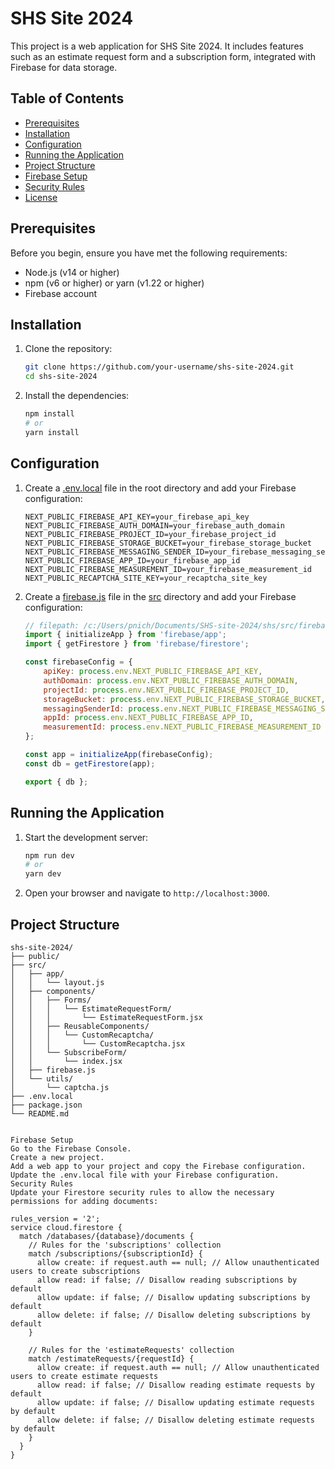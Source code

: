 # SHS Site 2024

This project is a web application for SHS Site 2024. It includes features such as an estimate request form and a subscription form, integrated with Firebase for data storage.

## Table of Contents

- [Prerequisites](#prerequisites)
- [Installation](#installation)
- [Configuration](#configuration)
- [Running the Application](#running-the-application)
- [Project Structure](#project-structure)
- [Firebase Setup](#firebase-setup)
- [Security Rules](#security-rules)
- [License](#license)

## Prerequisites

Before you begin, ensure you have met the following requirements:

- Node.js (v14 or higher)
- npm (v6 or higher) or yarn (v1.22 or higher)
- Firebase account

## Installation

1. Clone the repository:

    ```sh
    git clone https://github.com/your-username/shs-site-2024.git
    cd shs-site-2024
    ```

2. Install the dependencies:

    ```sh
    npm install
    # or
    yarn install
    ```

## Configuration

1. Create a [.env.local](http://_vscodecontentref_/1) file in the root directory and add your Firebase configuration:

    ```plaintext
    NEXT_PUBLIC_FIREBASE_API_KEY=your_firebase_api_key
    NEXT_PUBLIC_FIREBASE_AUTH_DOMAIN=your_firebase_auth_domain
    NEXT_PUBLIC_FIREBASE_PROJECT_ID=your_firebase_project_id
    NEXT_PUBLIC_FIREBASE_STORAGE_BUCKET=your_firebase_storage_bucket
    NEXT_PUBLIC_FIREBASE_MESSAGING_SENDER_ID=your_firebase_messaging_sender_id
    NEXT_PUBLIC_FIREBASE_APP_ID=your_firebase_app_id
    NEXT_PUBLIC_FIREBASE_MEASUREMENT_ID=your_firebase_measurement_id
    NEXT_PUBLIC_RECAPTCHA_SITE_KEY=your_recaptcha_site_key
    ```

2. Create a [firebase.js](http://_vscodecontentref_/2) file in the [src](http://_vscodecontentref_/3) directory and add your Firebase configuration:

    ```javascript
    // filepath: /c:/Users/pnich/Documents/SHS-site-2024/shs/src/firebase.js
    import { initializeApp } from 'firebase/app';
    import { getFirestore } from 'firebase/firestore';

    const firebaseConfig = {
        apiKey: process.env.NEXT_PUBLIC_FIREBASE_API_KEY,
        authDomain: process.env.NEXT_PUBLIC_FIREBASE_AUTH_DOMAIN,
        projectId: process.env.NEXT_PUBLIC_FIREBASE_PROJECT_ID,
        storageBucket: process.env.NEXT_PUBLIC_FIREBASE_STORAGE_BUCKET,
        messagingSenderId: process.env.NEXT_PUBLIC_FIREBASE_MESSAGING_SENDER_ID,
        appId: process.env.NEXT_PUBLIC_FIREBASE_APP_ID,
        measurementId: process.env.NEXT_PUBLIC_FIREBASE_MEASUREMENT_ID
    };

    const app = initializeApp(firebaseConfig);
    const db = getFirestore(app);

    export { db };
    ```

## Running the Application

1. Start the development server:

    ```sh
    npm run dev
    # or
    yarn dev
    ```

2. Open your browser and navigate to `http://localhost:3000`.

## Project Structure

```plaintext
shs-site-2024/
├── public/
├── src/
│   ├── app/
│   │   └── layout.js
│   ├── components/
│   │   ├── Forms/
│   │   │   └── EstimateRequestForm/
│   │   │       └── EstimateRequestForm.jsx
│   │   ├── ReusableComponents/
│   │   │   └── CustomRecaptcha/
│   │   │       └── CustomRecaptcha.jsx
│   │   └── SubscribeForm/
│   │       └── index.jsx
│   ├── firebase.js
│   └── utils/
│       └── captcha.js
├── .env.local
├── package.json
└── README.md


Firebase Setup
Go to the Firebase Console.
Create a new project.
Add a web app to your project and copy the Firebase configuration.
Update the .env.local file with your Firebase configuration.
Security Rules
Update your Firestore security rules to allow the necessary permissions for adding documents:

rules_version = '2';
service cloud.firestore {
  match /databases/{database}/documents {
    // Rules for the 'subscriptions' collection
    match /subscriptions/{subscriptionId} {
      allow create: if request.auth == null; // Allow unauthenticated users to create subscriptions
      allow read: if false; // Disallow reading subscriptions by default
      allow update: if false; // Disallow updating subscriptions by default
      allow delete: if false; // Disallow deleting subscriptions by default
    }

    // Rules for the 'estimateRequests' collection
    match /estimateRequests/{requestId} {
      allow create: if request.auth == null; // Allow unauthenticated users to create estimate requests
      allow read: if false; // Disallow reading estimate requests by default
      allow update: if false; // Disallow updating estimate requests by default
      allow delete: if false; // Disallow deleting estimate requests by default
    }
  }
}

